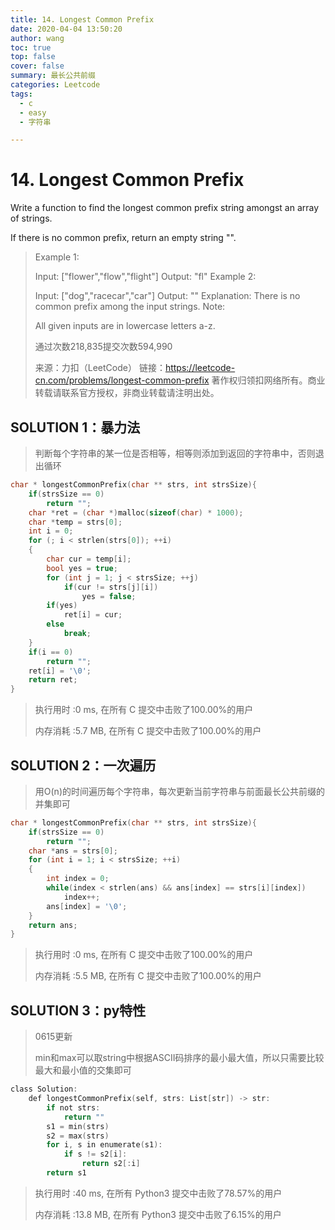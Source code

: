 ```yaml
---
title: 14. Longest Common Prefix
date: 2020-04-04 13:50:20
author: wang
toc: true
top: false
cover: false
summary: 最长公共前缀
categories: Leetcode
tags:
  - c
  - easy
  - 字符串

---
```


# 14. Longest Common Prefix

Write a function to find the longest common prefix string amongst an array of strings.

If there is no common prefix, return an empty string "".



> Example 1:
>
> Input: ["flower","flow","flight"]
> Output: "fl"
> Example 2:
>
> Input: ["dog","racecar","car"]
> Output: ""
> Explanation: There is no common prefix among the input strings.
>Note:
> 
> All given inputs are in lowercase letters a-z.
> 
>通过次数218,835提交次数594,990
> 
> 来源：力扣（LeetCode）
> 链接：https://leetcode-cn.com/problems/longest-common-prefix
> 著作权归领扣网络所有。商业转载请联系官方授权，非商业转载请注明出处。



## SOLUTION 1：暴力法

> 判断每个字符串的某一位是否相等，相等则添加到返回的字符串中，否则退出循环

```c
char * longestCommonPrefix(char ** strs, int strsSize){
    if(strsSize == 0)
        return "";
    char *ret = (char *)malloc(sizeof(char) * 1000);
    char *temp = strs[0];
    int i = 0;
    for (; i < strlen(strs[0]); ++i)
    {
        char cur = temp[i];
        bool yes = true;
        for (int j = 1; j < strsSize; ++j)
            if(cur != strs[j][i])
                yes = false;
        if(yes)
            ret[i] = cur;
        else
            break;
    }
    if(i == 0)
        return "";
    ret[i] = '\0';
    return ret;
}
```

> 执行用时 :0 ms, 在所有 C 提交中击败了100.00%的用户
>
> 内存消耗 :5.7 MB, 在所有 C 提交中击败了100.00%的用户

## SOLUTION 2：一次遍历

> 用O(n)的时间遍历每个字符串，每次更新当前字符串与前面最长公共前缀的并集即可

```c
char * longestCommonPrefix(char ** strs, int strsSize){
    if(strsSize == 0)
        return "";
    char *ans = strs[0];
    for (int i = 1; i < strsSize; ++i)
    {
        int index = 0;
        while(index < strlen(ans) && ans[index] == strs[i][index])
            index++;
        ans[index] = '\0';
    }
    return ans;
}
```

> 执行用时 :0 ms, 在所有 C 提交中击败了100.00%的用户
>
> 内存消耗 :5.5 MB, 在所有 C 提交中击败了100.00%的用户

## SOLUTION 3：py特性

> 0615更新
>
> min和max可以取string中根据ASCII码排序的最小最大值，所以只需要比较最大和最小值的交集即可

```c
class Solution:
    def longestCommonPrefix(self, strs: List[str]) -> str:
        if not strs:
            return ""
        s1 = min(strs)
        s2 = max(strs)
        for i, s in enumerate(s1):
            if s != s2[i]:
                return s2[:i]
        return s1
```

> 执行用时 :40 ms, 在所有 Python3 提交中击败了78.57%的用户
>
> 内存消耗 :13.8 MB, 在所有 Python3 提交中击败了6.15%的用户

